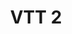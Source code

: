 ---
layout: event
title: 'VTT 2'
categorie: "event"
information: 2_informations
speaker: 2_speakers
sponsor: 2_sponsors
header: 2_header
---